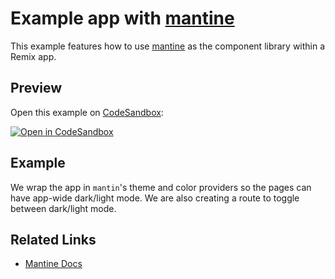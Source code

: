 # Example app with [mantine](https://github.com/mantinedev/mantine)

This example features how to use [mantine](https://github.com/mantinedev/mantine) as the component library within a Remix app.

## Preview

Open this example on [CodeSandbox](https://codesandbox.com):

[![Open in CodeSandbox](https://codesandbox.io/static/img/play-codesandbox.svg)](https://codesandbox.io/s/github/remix-run/examples/tree/main/mantine)

## Example

We wrap the app in `mantin`'s theme and color providers so the pages can have app-wide dark/light mode. We are also creating a route to toggle between dark/light mode.

## Related Links

- [Mantine Docs](https://mantine.dev/)

